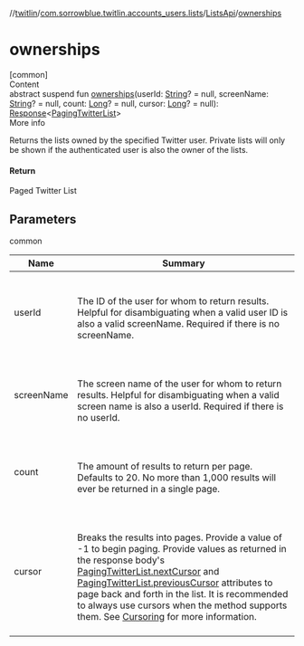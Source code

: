 //[twitlin](../../index.md)/[com.sorrowblue.twitlin.accounts_users.lists](../index.md)/[ListsApi](index.md)/[ownerships](ownerships.md)



# ownerships  
[common]  
Content  
abstract suspend fun [ownerships](ownerships.md)(userId: [String](https://kotlinlang.org/api/latest/jvm/stdlib/kotlin/-string/index.html)? = null, screenName: [String](https://kotlinlang.org/api/latest/jvm/stdlib/kotlin/-string/index.html)? = null, count: [Long](https://kotlinlang.org/api/latest/jvm/stdlib/kotlin/-long/index.html)? = null, cursor: [Long](https://kotlinlang.org/api/latest/jvm/stdlib/kotlin/-long/index.html)? = null): [Response](../../com.sorrowblue.twitlin.client/-response/index.md)<[PagingTwitterList](../-paging-twitter-list/index.md)>  
More info  


Returns the lists owned by the specified Twitter user. Private lists will only be shown if the authenticated user is also the owner of the lists.



#### Return  


Paged Twitter List



## Parameters  
  
common  
  
|  Name|  Summary| 
|---|---|
| <a name="com.sorrowblue.twitlin.accounts_users.lists/ListsApi/ownerships/#kotlin.String?#kotlin.String?#kotlin.Long?#kotlin.Long?/PointingToDeclaration/"></a>userId| <a name="com.sorrowblue.twitlin.accounts_users.lists/ListsApi/ownerships/#kotlin.String?#kotlin.String?#kotlin.Long?#kotlin.Long?/PointingToDeclaration/"></a><br><br>The ID of the user for whom to return results. Helpful for disambiguating when a valid user ID is also a valid screenName. Required if there is no screenName.<br><br>
| <a name="com.sorrowblue.twitlin.accounts_users.lists/ListsApi/ownerships/#kotlin.String?#kotlin.String?#kotlin.Long?#kotlin.Long?/PointingToDeclaration/"></a>screenName| <a name="com.sorrowblue.twitlin.accounts_users.lists/ListsApi/ownerships/#kotlin.String?#kotlin.String?#kotlin.Long?#kotlin.Long?/PointingToDeclaration/"></a><br><br>The screen name of the user for whom to return results. Helpful for disambiguating when a valid screen name is also a userId. Required if there is no userId.<br><br>
| <a name="com.sorrowblue.twitlin.accounts_users.lists/ListsApi/ownerships/#kotlin.String?#kotlin.String?#kotlin.Long?#kotlin.Long?/PointingToDeclaration/"></a>count| <a name="com.sorrowblue.twitlin.accounts_users.lists/ListsApi/ownerships/#kotlin.String?#kotlin.String?#kotlin.Long?#kotlin.Long?/PointingToDeclaration/"></a><br><br>The amount of results to return per page. Defaults to 20. No more than 1,000 results will ever be returned in a single page.<br><br>
| <a name="com.sorrowblue.twitlin.accounts_users.lists/ListsApi/ownerships/#kotlin.String?#kotlin.String?#kotlin.Long?#kotlin.Long?/PointingToDeclaration/"></a>cursor| <a name="com.sorrowblue.twitlin.accounts_users.lists/ListsApi/ownerships/#kotlin.String?#kotlin.String?#kotlin.Long?#kotlin.Long?/PointingToDeclaration/"></a><br><br>Breaks the results into pages. Provide a value of -1 to begin paging. Provide values as returned in the response body's [PagingTwitterList.nextCursor](../-paging-twitter-list/next-cursor.md) and [PagingTwitterList.previousCursor](../-paging-twitter-list/previous-cursor.md) attributes to page back and forth in the list. It is recommended to always use cursors when the method supports them. See [Cursoring](https://developer.twitter.com/en/docs/basics/cursoring) for more information.<br><br>
  
  



